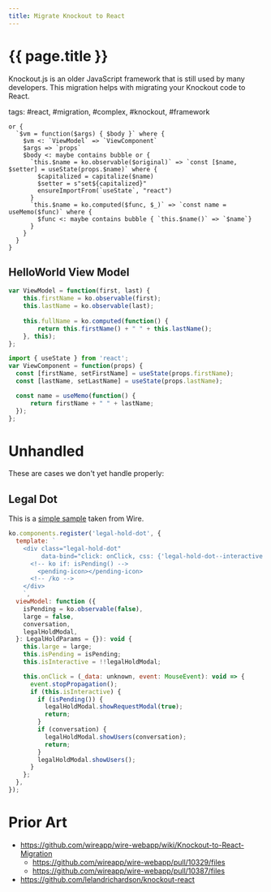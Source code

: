 ```yaml
---
title: Migrate Knockout to React
---
```

# {{ page.title }}

Knockout.js is an older JavaScript framework that is still used by many developers.
This migration helps with migrating your Knockout code to React.

tags: #react, #migration, #complex, #knockout, #framework

```grit
or {
  `$vm = function($args) { $body }` where {
    $vm <: `ViewModel` => `ViewComponent`
    $args => `props`
    $body <: maybe contains bubble or {
      `this.$name = ko.observable($original)` => `const [$name, $setter] = useState(props.$name)` where {
        $capitalized = capitalize($name)
        $setter = s"set${capitalized}"
        ensureImportFrom(`useState`, "react")
      }
      `this.$name = ko.computed($func, $_)` => `const name = useMemo($func)` where {
        $func <: maybe contains bubble { `this.$name()` => `$name`}
      }
    }
  }
}
```

## HelloWorld View Model

```javascript
var ViewModel = function(first, last) {
    this.firstName = ko.observable(first);
    this.lastName = ko.observable(last);
 
    this.fullName = ko.computed(function() {
        return this.firstName() + " " + this.lastName();
    }, this);
};
```
```typescript
import { useState } from 'react';
var ViewComponent = function(props) {
  const [firstName, setFirstName] = useState(props.firstName);
  const [lastName, setLastName] = useState(props.lastName);

  const name = useMemo(function() {
      return firstName + " " + lastName;
  });
};
```

# Unhandled

These are cases we don't yet handle properly:

## Legal Dot

This is a [simple sample](https://github.com/wireapp/wire-webapp/pull/10329/files) taken from Wire.

```javascript
ko.components.register('legal-hold-dot', {
  template: `
    <div class="legal-hold-dot"
         data-bind="click: onClick, css: {'legal-hold-dot--interactive': isInteractive, 'legal-hold-dot--large': large, 'legal-hold-dot--active': !isPending()}">
      <!-- ko if: isPending() -->
        <pending-icon></pending-icon>
      <!-- /ko -->
    </div>
    `,
  viewModel: function ({
    isPending = ko.observable(false),
    large = false,
    conversation,
    legalHoldModal,
  }: LegalHoldParams = {}): void {
    this.large = large;
    this.isPending = isPending;
    this.isInteractive = !!legalHoldModal;

    this.onClick = (_data: unknown, event: MouseEvent): void => {
      event.stopPropagation();
      if (this.isInteractive) {
        if (isPending()) {
          legalHoldModal.showRequestModal(true);
          return;
        }
        if (conversation) {
          legalHoldModal.showUsers(conversation);
          return;
        }
        legalHoldModal.showUsers();
      }
    };
  },
});
```

# Prior Art

- https://github.com/wireapp/wire-webapp/wiki/Knockout-to-React-Migration
    - https://github.com/wireapp/wire-webapp/pull/10329/files
    - https://github.com/wireapp/wire-webapp/pull/10387/files
- https://github.com/lelandrichardson/knockout-react
